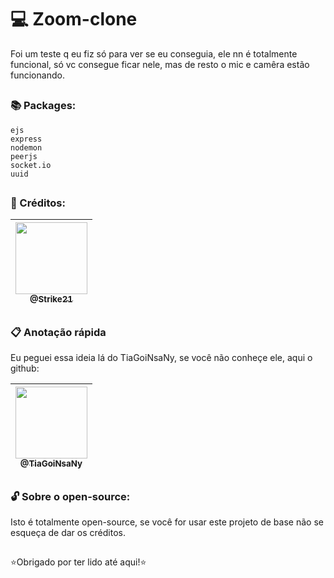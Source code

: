# 💻 Zoom-clone

Foi um teste q eu fiz só para ver se eu conseguia, ele nn é totalmente funcional, 
só vc consegue ficar nele, mas de resto o mic e camêra estão funcionando.

##

### 📚 Packages:
    ejs
    express
    nodemon
    peerjs
    socket.io
    uuid

##

### 💫 Créditos:

| [<img src="https://64.media.tumblr.com/505893fa1ab322ec9601620372619324/4cee22d5d980cd05-88/s1280x1920/e5241cb7ff5dcf3c3bfae031515e057230d1c4b7.jpg" width=115><br><sub>@Strike21</sub>](https://github.com/Strike21) |
| :---: |

##

### 📋 Anotação rápida

Eu peguei essa ideia lá do TiaGoiNsaNy, se você não conheçe ele, aqui o github:

| [<img src="https://avatars.githubusercontent.com/u/62999761?s=460&u=1a2c2557c68aeef26e6eb8fab98ff1ca32a7d259&v=4" width=115><br><sub>@TiaGoiNsaNy</sub>](https://github.com/TiaGoiNsaNy) |
| :---: |  

##

### 🔓 Sobre o open-source:

Isto é totalmente open-source, se você for usar este projeto de base não se esqueça de dar os créditos.

##

⭐Obrigado por ter lido até aqui!⭐
